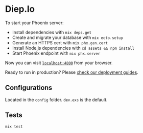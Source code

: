 # Diep.Io

To start your Phoenix server:

  * Install dependencies with `mix deps.get`
  * Create and migrate your database with `mix ecto.setup`
  * Generate an HTTPS cert with `mix phx.gen.cert`
  * Install Node.js dependencies with `cd assets && npm install`
  * Start Phoenix endpoint with `mix phx.server`

Now you can visit [`localhost:4000`](http://localhost:4000) from your browser.

Ready to run in production? Please [check our deployment guides](https://hexdocs.pm/phoenix/deployment.html).

## Configurations

Located in the `config` folder. `dev.exs` is the default.

## Tests

`mix test`
